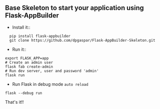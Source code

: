 Base Skeleton to start your application using Flask-AppBuilder
--------------------------------------------------------------

- Install it::
```shell
  pip install flask-appbuilder
  git clone https://github.com/dpgaspar/Flask-AppBuilder-Skeleton.git
```

- Run it::

```shell
export FLASK_APP=app
# Create an admin user
flask fab create-admin
# Run dev server, user and password 'admin'
flask run
```

* Run Flask in debug mode `auto reload`

```shell
flask --debug run
```
That's it!!
